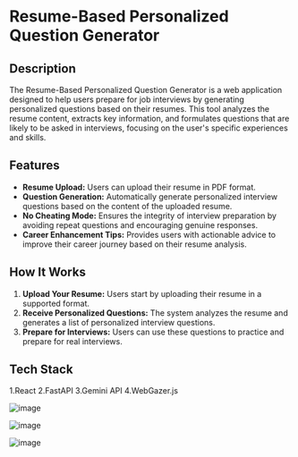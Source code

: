 # Resume-Based Personalized Question Generator

## Description

The Resume-Based Personalized Question Generator is a web application designed to help users prepare for job interviews by generating personalized questions based on their resumes. This tool analyzes the resume content, extracts key information, and formulates questions that are likely to be asked in interviews, focusing on the user's specific experiences and skills.

## Features

- **Resume Upload:** Users can upload their resume in PDF format.
- **Question Generation:** Automatically generate personalized interview questions based on the content of the uploaded resume.
- **No Cheating Mode:** Ensures the integrity of interview preparation by avoiding repeat questions and encouraging genuine responses.
- **Career Enhancement Tips:** Provides users with actionable advice to improve their career journey based on their resume analysis.

## How It Works

1. **Upload Your Resume:** Users start by uploading their resume in a supported format.
2. **Receive Personalized Questions:** The system analyzes the resume and generates a list of personalized interview questions.
3. **Prepare for Interviews:** Users can use these questions to practice and prepare for real interviews.

## Tech Stack 
1.React
2.FastAPI
3.Gemini API
4.WebGazer.js 

![image](https://github.com/khushi505/Mock-Interview/assets/121372231/bd2a1a17-afd8-47f8-b484-eb63800559b8)


![image](https://github.com/khushi505/Mock-Interview/assets/121372231/3fac4e9d-7edd-4618-b558-f75a9d8a3fe9)

![image](https://github.com/khushi505/Mock-Interview/assets/121372231/180b45c6-0621-47e0-9926-ef372c74d83d)

